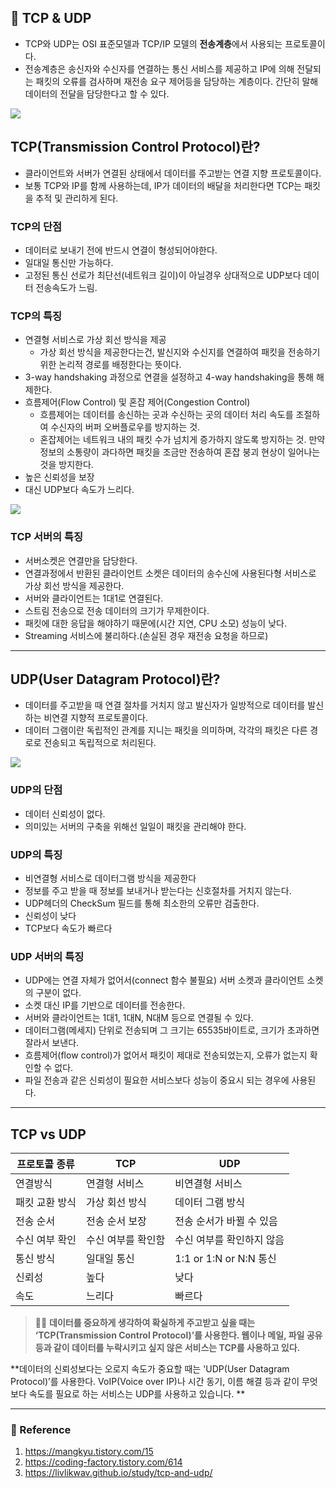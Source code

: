 ## 🌈 TCP & UDP
- TCP와 UDP는 OSI 표준모델과 TCP/IP 모델의 **전송계층**에서 사용되는 프로토콜이다.
- 전송계층은 송신자와 수신자를 연결하는 통신 서비스를 제공하고 IP에 의해 전달되는 패킷의 오류를 검사하며 재전송 요구 제어등을 담당하는 계층이다. 간단히 말해 데이터의 전달을 담당한다고 할 수 있다.

![](https://images.velog.io/images/lck0827/post/c7eb5873-12ec-4f3b-81a2-c441e2770c92/image.png)

## TCP(Transmission Control Protocol)란?

- 클라이언트와 서버가 연결된 상태에서 데이터를 주고받는 연결 지향 프로토콜이다. 
- 보통 TCP와 IP를 함께 사용하는데, IP가 데이터의 배달을 처리한다면 TCP는 패킷을 추적 및 관리하게 된다.

### TCP의 단점
- 데이터로 보내기 전에 반드시 연결이 형성되어야한다.
- 일대일 통신만 가능하다.
- 고정된 통신 선로가 최단선(네트워크 길이)이 아닐경우 상대적으로 UDP보다 데이터 전송속도가 느림.


### TCP의 특징 

- 연결형 서비스로 가상 회선 방식을 제공
  - 가상 회선 방식을 제공한다는건, 발신지와 수신지를 연결하여 패킷을 전송하기 위한 논리적 경로를 배정한다는 뜻이다.
- 3-way handshaking 과정으로 연결을 설정하고 4-way handshaking을 통해 해제한다.
- 흐름제어(Flow Control) 및 혼잡 제어(Congestion Control)
  - 흐름제어는 데이터를 송신하는 곳과 수신하는 곳의 데이터 처리 속도를 조절하여 수신자의 버퍼 오버플로우를 방지하는 것. 
  - 혼잡제어는 네트워크 내의 패킷 수가 넘치게 증가하지 않도록 방지하는 것. 만약 정보의 소통량이 과다하면 패킷을 조금만 전송하여 혼잡 붕괴 현상이 일어나는 것을 방지한다.
- 높은 신뢰성을 보장
- 대신 UDP보다 속도가 느리다.

![](https://images.velog.io/images/lck0827/post/8d6eb397-be1c-40f9-9378-9e090ca32883/image.png)

### TCP 서버의 특징
- 서버소켓은 연결만을 담당한다.
- 연결과정에서 반환된 클라이언트 소켓은 데이터의 송수신에 사용된다형 서비스로 가상 회선 방식을 제공한다.
- 서버와 클라이언트는 1대1로 연결된다.
- 스트림 전송으로 전송 데이터의 크기가 무제한이다.
- 패킷에 대한 응답을 해야하기 때문에(시간 지연, CPU 소모) 성능이 낮다.
- Streaming 서비스에 불리하다.(손실된 경우 재전송 요청을 하므로)


---

## UDP(User Datagram Protocol)란?
- 데이터를 주고받을 때 연결 절차를 거치지 않고 발신자가 일방적으로 데이터를 발신하는 비연결 지향적 프로토콜이다. 
- 데이터 그램이란 독립적인 관계를 지니는 패킷을 의미하며, 각각의 패킷은 다른 경로로 전송되고 독립적으로 처리된다. 

![](https://images.velog.io/images/lck0827/post/87df593e-9d43-4791-9ebe-5a9ed1e31670/image.png)

### UDP의 단점

- 데이터 신뢰성이 없다.
- 의미있는 서버의 구축을 위해선 일일이 패킷을 관리해야 한다.  

### UDP의 특징
- 비연결형 서비스로 데이터그램 방식을 제공한다
- 정보를 주고 받을 때 정보를 보내거나 받는다는 신호절차를 거치지 않는다.
- UDP헤더의 CheckSum 필드를 통해 최소한의 오류만 검출한다.
- 신뢰성이 낮다
- TCP보다 속도가 빠르다

### UDP 서버의 특징
- UDP에는 연결 자체가 없어서(connect 함수 불필요) 서버 소켓과 클라이언트 소켓의 구분이 없다.
- 소켓 대신 IP를 기반으로 데이터를 전송한다.
- 서버와 클라이언트는 1대1, 1대N, N대M 등으로 연결될 수 있다.
- 데이터그램(메세지) 단위로 전송되며 그 크기는 65535바이트로, 크기가 초과하면 잘라서 보낸다.
- 흐름제어(flow control)가 없어서 패킷이 제대로 전송되었는지, 오류가 없는지 확인할 수 없다.
- 파일 전송과 같은 신뢰성이 필요한 서비스보다 성능이 중요시 되는 경우에 사용된다.

---

## TCP vs UDP


|프로토콜 종류|TCP|UDP|
|----------|---|---|
|연결방식|연결형 서비스|비연결형 서비스|
|패킷 교환 방식|가상 회선 방식|데이터 그램 방식
|전송 순서|전송 순서 보장|전송 순서가 바뀔 수 있음
|수신 여부 확인|수신 여부를 확인함| 수신 여부를 확인하지 않음
|통신 방식|일대일 통신| 1:1 or 1:N or N:N 통신|
|신뢰성|높다|낮다|
|속도|느리다|빠르다|

> 🙆‍♂️ **데이터를 중요하게 생각하여 확실하게 주고받고 싶을 때는 ‘TCP(Transmission Control Protocol)’를 사용한다. 웹이나 메일, 파일 공유 등과 같이 데이터를 누락시키고 싶지 않은 서비스는 TCP를 사용하고 있다.**
> 
**데이터의 신뢰성보다는 오로지 속도가 중요할 때는 'UDP(User Datagram Protocol)’를 사용한다. VoIP(Voice over IP)나 시간 동기, 이름 해결 등과 같이 무엇보다 속도를 필요로 하는 서비스는 UDP를 사용하고 있습니다. **

---

### 📝 Reference
1. https://mangkyu.tistory.com/15
2. https://coding-factory.tistory.com/614
3. https://livlikwav.github.io/study/tcp-and-udp/